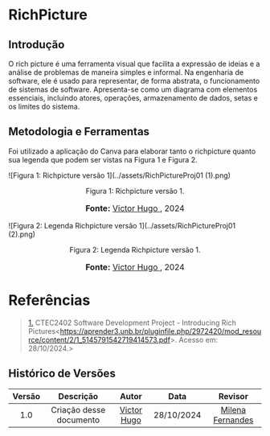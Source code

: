 # RichPicture

## Introdução
O rich picture é uma ferramenta visual que facilita a expressão de ideias e a análise de problemas de maneira simples e informal. Na engenharia de software, ele é usado para representar, de forma abstrata, o funcionamento de sistemas de software. Apresenta-se como um diagrama com elementos essenciais, incluindo atores, operações, armazenamento de dados, setas e os limites do sistema.

## Metodologia e Ferramentas
Foi utilizado a aplicação do Canva para elaborar tanto o richpicture quanto sua legenda que podem ser vistas na Figura 1 e Figura 2.


![Figura 1: Richpicture versão 1](../assets/RichPictureProj01 (1).png)

<div style="text-align: center;">
    Figura 1: Richpicture versão 1.
    <font size="3"><p style="text-align: center"><b>Fonte:</b> <a href="https://github.com/VHBernardes">Victor Hugo </a>, 2024</p></font>
</div>


![Figura 2: Legenda Richpicture versão 1](../assets/RichPictureProj01 (2).png)
<div style="text-align: center;">
    Figura 2: Legenda Richpicture versão 1.
      <font size="3"><p style="text-align: center"><b>Fonte:</b> <a href="https://github.com/VHBernardes">Victor Hugo </a>, 2024</p></font>
</div>



# Referências

> <a id="RP1" href="#TEC1">1.</a> CTEC2402 Software Development Project - Introducing Rich Pictures<<https://aprender3.unb.br/pluginfile.php/2972420/mod_resource/content/2/1_5145791542719414573.pdf>>. Acesso em: 28/10/2024.>

## Histórico de Versões

| Versão |          Descrição              |     Autor      |      Data      |   Revisor     | 
|:------:|:-------------------------------:|:--------------:|:--------------:|:-------------:|
|  1.0   | Criação desse documento | [Victor Hugo](https://github.com/VHbernardes) | 28/10/2024 | [Milena Fernandes](https://github.com/MilenaFRocha)  |
